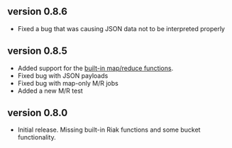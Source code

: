 ## version 0.8.6

- Fixed a bug that was causing JSON data not to be interpreted properly

## version 0.8.5

- Added support for the [built-in map/reduce functions](https://github.com/basho/riak_kv/blob/master/priv/mapred_builtins.js).
- Fixed bug with JSON payloads
- Fixed bug with map-only M/R jobs
- Added a new M/R test

## version 0.8.0

- Initial release. Missing built-in Riak functions and some bucket functionality.